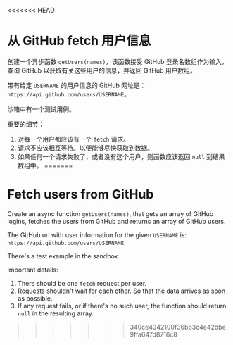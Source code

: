 <<<<<<< HEAD
# 从 GitHub fetch 用户信息

创建一个异步函数 `getUsers(names)`，该函数接受 GitHub 登录名数组作为输入，查询 GitHub 以获取有关这些用户的信息，并返回 GitHub 用户数组。

带有给定 `USERNAME` 的用户信息的 GitHub 网址是：`https://api.github.com/users/USERNAME`。

沙箱中有一个测试用例。

重要的细节：

1. 对每一个用户都应该有一个 `fetch` 请求。
2. 请求不应该相互等待。以便能够尽快获取到数据。
3. 如果任何一个请求失败了，或者没有这个用户，则函数应该返回 `null` 到结果数组中。
=======
# Fetch users from GitHub

Create an async function `getUsers(names)`, that gets an array of GitHub logins, fetches the users from GitHub and returns an array of GitHub users.

The GitHub url with user information for the given `USERNAME` is: `https://api.github.com/users/USERNAME`.

There's a test example in the sandbox.

Important details:

1. There should be one `fetch` request per user.
2. Requests shouldn't wait for each other. So that the data arrives as soon as possible.
3. If any request fails, or if there's no such user, the function should return `null` in the resulting array.
>>>>>>> 340ce4342100f36bb3c4e42dbe9ffa647d8716c8
